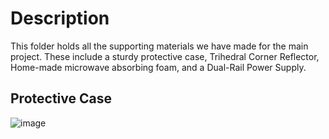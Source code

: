 # Description
This folder holds all the supporting materials we have made for the main project. These include a sturdy protective case, Trihedral Corner Reflector, Home-made microwave absorbing foam, and a Dual-Rail Power Supply. 

## Protective Case
![image](/images/Phaser_box.HEIC)
